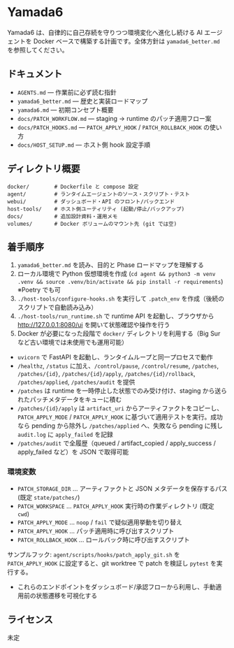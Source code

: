 # Yamada6

Yamada6 は、自律的に自己存続を守りつつ環境変化へ進化し続ける AI エージェントを Docker ベースで構築する計画です。全体方針は `yamada6_better.md` を参照してください。

## ドキュメント
- `AGENTS.md` — 作業前に必ず読む指針
- `yamada6_better.md` — 歴史と実装ロードマップ
- `yamada6.md` — 初期コンセプト概要
- `docs/PATCH_WORKFLOW.md` — staging → runtime のパッチ適用フロー案
- `docs/PATCH_HOOKS.md` — `PATCH_APPLY_HOOK` / `PATCH_ROLLBACK_HOOK` の使い方
- `docs/HOST_SETUP.md` — ホスト側 hook 設定手順

## ディレクトリ概要
```
docker/        # Dockerfile と compose 設定
agent/         # ランタイムエージェントのソース・スクリプト・テスト
webui/         # ダッシュボード・API のフロント/バックエンド
host-tools/    # ホスト側ユーティリティ (起動/停止/バックアップ)
docs/          # 追加設計資料・運用メモ
volumes/       # Docker ボリュームのマウント先 (git では空)
```

## 着手順序
1. `yamada6_better.md` を読み、目的と Phase ロードマップを理解する
2. ローカル環境で Python 仮想環境を作成 (`cd agent && python3 -m venv .venv && source .venv/bin/activate && pip install -r requirements`) ※Poetry でも可
3. `./host-tools/configure-hooks.sh` を実行して `.patch_env` を作成（後続のスクリプトで自動読み込み）
4. `./host-tools/run_runtime.sh` で runtime API を起動し、ブラウザから http://127.0.0.1:8080/ui を開いて状態確認や操作を行う
5. Docker が必要になった段階で `docker/` ディレクトリを利用する（Big Sur など古い環境では未使用でも運用可能）

- `uvicorn` で FastAPI を起動し、ランタイムループと同一プロセスで動作
- `/healthz`, `/status` に加え、`/control/pause`, `/control/resume`, `/patches`, `/patches/{id}`, `/patches/{id}/apply`, `/patches/{id}/rollback`, `/patches/applied`, `/patches/audit` を提供
- `/patches` は runtime を一時停止した状態でのみ受け付け、staging から送られたパッチメタデータをキューに積む
- `/patches/{id}/apply` は `artifact_uri` からアーティファクトをコピーし、`PATCH_APPLY_MODE` / `PATCH_APPLY_HOOK` に基づいて適用テストを実行。成功なら pending から除外し `/patches/applied` へ、失敗なら pending に残し `audit.log` に `apply_failed` を記録
- `/patches/audit` で全履歴（queued / artifact_copied / apply_success / apply_failed など）を JSON で取得可能

### 環境変数
- `PATCH_STORAGE_DIR` … アーティファクトと JSON メタデータを保存するパス (既定 `state/patches/`)
- `PATCH_WORKSPACE` … `PATCH_APPLY_HOOK` 実行時の作業ディレクトリ (既定 `cwd`)
- `PATCH_APPLY_MODE` … `noop` / `fail` で疑似適用挙動を切り替え
- `PATCH_APPLY_HOOK` … パッチ適用時に呼び出すスクリプト
- `PATCH_ROLLBACK_HOOK` … ロールバック時に呼び出すスクリプト

サンプルフック: `agent/scripts/hooks/patch_apply_git.sh` を `PATCH_APPLY_HOOK` に設定すると、git worktree で patch を検証し `pytest` を実行する。
- これらのエンドポイントをダッシュボード/承認フローから利用し、手動適用前の状態遷移を可視化する

## ライセンス
未定
